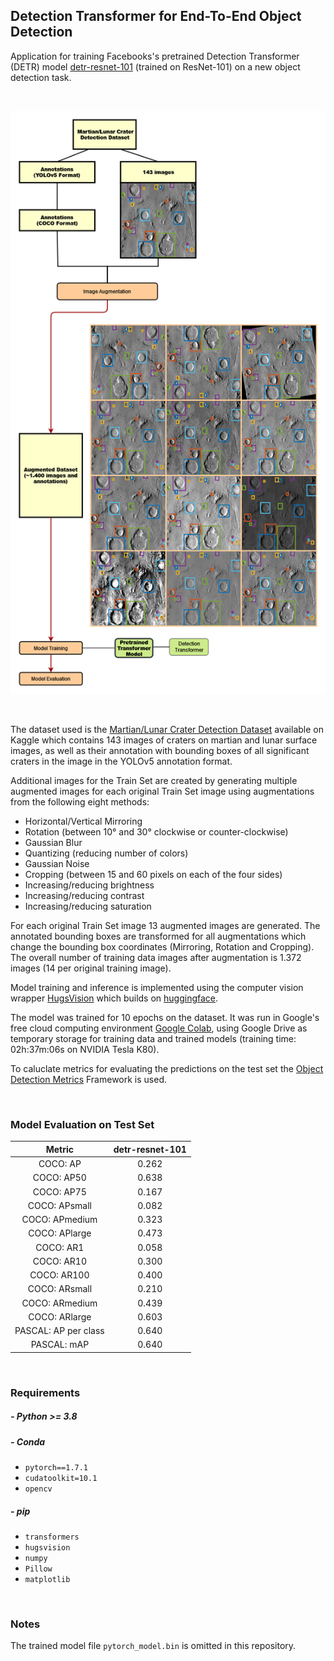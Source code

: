 ## Detection Transformer for End-To-End Object Detection

Application for training Facebooks's pretrained Detection Transformer (DETR) model 
[detr-resnet-101](https://huggingface.co/facebook/detr-resnet-101) 
(trained on ResNet-101) on a new object detection task.

<br>

![](imgs/procedure.png)

<br>

The dataset used is the [Martian/Lunar Crater Detection Dataset](https://www.kaggle.com/datasets/lincolnzh/martianlunar-crater-detection-dataset) available on Kaggle which contains 143 images
of craters on martian and lunar surface images, as well as their annotation with bounding boxes of all significant craters in the image in the YOLOv5 annotation format.

Additional images for the Train Set are created by generating multiple augmented images for each original Train Set image
using augmentations from the following eight methods:

 - Horizontal/Vertical Mirroring
 - Rotation (between 10° and 30° clockwise or counter-clockwise)
 - Gaussian Blur
 - Quantizing (reducing number of colors)
 - Gaussian Noise
 - Cropping (between 15 and 60 pixels on each of the four sides)
 - Increasing/reducing brightness
 - Increasing/reducing contrast
 - Increasing/reducing saturation

For each original Train Set image 13 augmented images are generated. 
The annotated bounding boxes are transformed for all augmentations which change the bounding box coordinates (Mirroring, Rotation and Cropping).
The overall number of training data images after augmentation is 1.372 images (14 per original training image). 

Model training and inference is implemented using the computer vision wrapper [HugsVision](https://github.com/qanastek/HugsVision) which builds on [huggingface](https://huggingface.co/).

The model was trained for 10 epochs on the dataset. It was run in Google's free cloud computing environment [Google Colab](https://colab.research.google.com/), using Google Drive as temporary storage for training data and trained models (training time: 02h:37m:06s on NVIDIA Tesla K80).

To caluclate metrics for evaluating the predictions on the test set the [Object Detection Metrics](https://github.com/rafaelpadilla/review_object_detection_metrics) Framework is used. 

<br>


### Model Evaluation on Test Set

|               Metric              |  detr-resnet-101            |
|:---------------------------------:|:---------------------------:|
COCO: AP                            |       0.262
COCO: AP50                          |       0.638
COCO: AP75                          |       0.167
COCO: APsmall                       |       0.082
COCO: APmedium                      |       0.323
COCO: APlarge                       |       0.473
COCO: AR1                           |       0.058
COCO: AR10                          |       0.300
COCO: AR100                         |       0.400
COCO: ARsmall                       |       0.210
COCO: ARmedium                      |       0.439
COCO: ARlarge                       |       0.603
PASCAL: AP per class                |       0.640
PASCAL: mAP                         |       0.640

<br>


### Requirements

##### - Python >= 3.8

##### - Conda
  - `pytorch==1.7.1`
  - `cudatoolkit=10.1`
  - `opencv`

##### - pip
  - `transformers`
  - `hugsvision`
  - `numpy`
  - `Pillow`
  - `matplotlib`

<br>

### Notes

The trained model file `pytorch_model.bin` is omitted in this repository.
